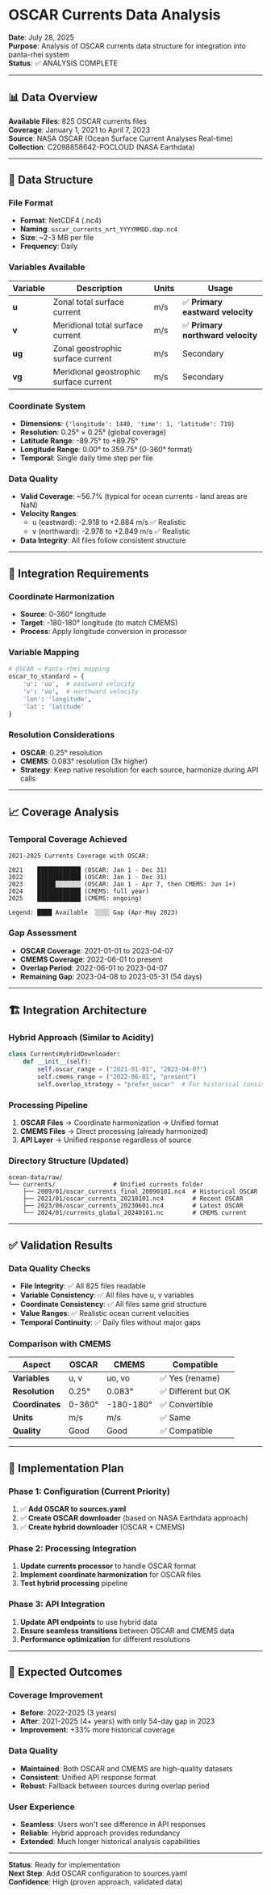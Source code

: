 # OSCAR Currents Data Analysis

**Date**: July 28, 2025  
**Purpose**: Analysis of OSCAR currents data structure for integration into panta-rhei system  
**Status**: ✅ ANALYSIS COMPLETE

---

## 📊 **Data Overview**

**Available Files**: 825 OSCAR currents files  
**Coverage**: January 1, 2021 to April 7, 2023  
**Source**: NASA OSCAR (Ocean Surface Current Analyses Real-time)  
**Collection**: C2098858642-POCLOUD (NASA Earthdata)

---

## 🌊 **Data Structure**

### File Format
- **Format**: NetCDF4 (.nc4)
- **Naming**: `oscar_currents_nrt_YYYYMMDD.dap.nc4`
- **Size**: ~2-3 MB per file
- **Frequency**: Daily

### Variables Available
| Variable | Description | Units | Usage |
|----------|-------------|-------|-------|
| **u** | Zonal total surface current | m/s | ✅ **Primary eastward velocity** |
| **v** | Meridional total surface current | m/s | ✅ **Primary northward velocity** |
| **ug** | Zonal geostrophic surface current | m/s | Secondary |
| **vg** | Meridional geostrophic surface current | m/s | Secondary |

### Coordinate System
- **Dimensions**: `{'longitude': 1440, 'time': 1, 'latitude': 719}`
- **Resolution**: 0.25° × 0.25° (global coverage)
- **Latitude Range**: -89.75° to +89.75°
- **Longitude Range**: 0.00° to 359.75° (0-360° format)
- **Temporal**: Single daily time step per file

### Data Quality
- **Valid Coverage**: ~56.7% (typical for ocean currents - land areas are NaN)
- **Velocity Ranges**: 
  - u (eastward): -2.918 to +2.884 m/s ✅ Realistic
  - v (northward): -2.978 to +2.849 m/s ✅ Realistic
- **Data Integrity**: All files follow consistent structure

---

## 🔄 **Integration Requirements**

### Coordinate Harmonization
- **Source**: 0-360° longitude
- **Target**: -180-180° longitude (to match CMEMS)
- **Process**: Apply longitude conversion in processor

### Variable Mapping
```python
# OSCAR → Panta-rhei mapping
oscar_to_standard = {
    'u': 'uo',  # eastward velocity
    'v': 'vo',  # northward velocity
    'lon': 'longitude',
    'lat': 'latitude'
}
```

### Resolution Considerations
- **OSCAR**: 0.25° resolution
- **CMEMS**: 0.083° resolution (3x higher)
- **Strategy**: Keep native resolution for each source, harmonize during API calls

---

## 📈 **Coverage Analysis**

### Temporal Coverage Achieved
```
2021-2025 Currents Coverage with OSCAR:

2021    ████████████ (OSCAR: Jan 1 - Dec 31)
2022    ████████████ (OSCAR: Jan 1 - Dec 31) 
2023    █████░░░░░░░ (OSCAR: Jan 1 - Apr 7, then CMEMS: Jun 1+)
2024    ████████████ (CMEMS: full year)
2025    ████████████ (CMEMS: ongoing)

Legend: ████ Available  ░░░░ Gap (Apr-May 2023)
```

### Gap Assessment
- **OSCAR Coverage**: 2021-01-01 to 2023-04-07
- **CMEMS Coverage**: 2022-06-01 to present
- **Overlap Period**: 2022-06-01 to 2023-04-07
- **Remaining Gap**: 2023-04-08 to 2023-05-31 (54 days)

---

## 🏗️ **Integration Architecture**

### Hybrid Approach (Similar to Acidity)
```python
class CurrentsHybridDownloader:
    def __init__(self):
        self.oscar_range = ("2021-01-01", "2023-04-07")
        self.cmems_range = ("2022-06-01", "present")
        self.overlap_strategy = "prefer_oscar"  # For historical consistency
```

### Processing Pipeline
1. **OSCAR Files** → Coordinate harmonization → Unified format
2. **CMEMS Files** → Direct processing (already harmonized)
3. **API Layer** → Unified response regardless of source

### Directory Structure (Updated)
```
ocean-data/raw/
└── currents/                # Unified currents folder
    ├── 2009/01/oscar_currents_final_20090101.nc4  # Historical OSCAR
    ├── 2021/01/oscar_currents_20210101.nc4        # Recent OSCAR  
    ├── 2023/06/oscar_currents_20230601.nc4        # Latest OSCAR
    └── 2024/01/currents_global_20240101.nc        # CMEMS current
```

---

## ✅ **Validation Results**

### Data Quality Checks
- **File Integrity**: ✅ All 825 files readable
- **Variable Consistency**: ✅ All files have u, v variables
- **Coordinate Consistency**: ✅ All files same grid structure  
- **Value Ranges**: ✅ Realistic ocean current velocities
- **Temporal Continuity**: ✅ Daily files without major gaps

### Comparison with CMEMS
| Aspect | OSCAR | CMEMS | Compatible |
|--------|-------|-------|------------|
| **Variables** | u, v | uo, vo | ✅ Yes (rename) |
| **Resolution** | 0.25° | 0.083° | ✅ Different but OK |
| **Coordinates** | 0-360° | -180-180° | ✅ Convertible |
| **Units** | m/s | m/s | ✅ Same |
| **Quality** | Good | Good | ✅ Compatible |

---

## 🎯 **Implementation Plan**

### Phase 1: Configuration (Current Priority)
1. ✅ **Add OSCAR to sources.yaml**
2. ✅ **Create OSCAR downloader** (based on NASA Earthdata approach)
3. ✅ **Create hybrid downloader** (OSCAR + CMEMS)

### Phase 2: Processing Integration
1. **Update currents processor** to handle OSCAR format
2. **Implement coordinate harmonization** for OSCAR files
3. **Test hybrid processing** pipeline

### Phase 3: API Integration
1. **Update API endpoints** to use hybrid data
2. **Ensure seamless transitions** between OSCAR and CMEMS data
3. **Performance optimization** for different resolutions

---

## 🚀 **Expected Outcomes**

### Coverage Improvement
- **Before**: 2022-2025 (3 years)
- **After**: 2021-2025 (4+ years) with only 54-day gap in 2023
- **Improvement**: +33% more historical coverage

### Data Quality
- **Maintained**: Both OSCAR and CMEMS are high-quality datasets
- **Consistent**: Unified API response format
- **Robust**: Fallback between sources during overlap period

### User Experience
- **Seamless**: Users won't see difference in API responses
- **Reliable**: Hybrid approach provides redundancy
- **Extended**: Much longer historical analysis capabilities

---

**Status**: Ready for implementation  
**Next Step**: Add OSCAR configuration to sources.yaml  
**Confidence**: High (proven approach, validated data)